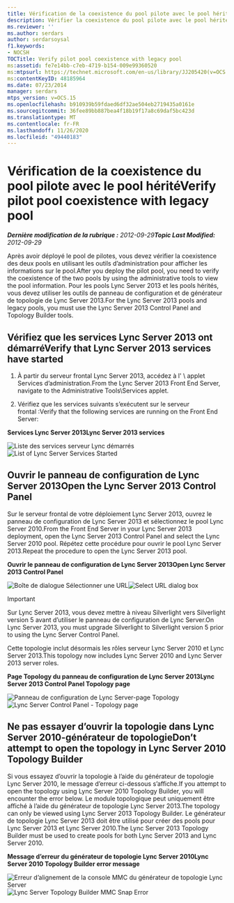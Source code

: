 ```yaml
---
title: Vérification de la coexistence du pool pilote avec le pool hérité
description: Vérifier la coexistence du pool pilote avec le pool hérité.
ms.reviewer: ''
ms.author: serdars
author: serdarsoysal
f1.keywords:
- NOCSH
TOCTitle: Verify pilot pool coexistence with legacy pool
ms:assetid: fe7e14bb-c7eb-4719-b154-009e99360520
ms:mtpsurl: https://technet.microsoft.com/en-us/library/JJ205420(v=OCS.15)
ms:contentKeyID: 48185964
ms.date: 07/23/2014
manager: serdars
mtps_version: v=OCS.15
ms.openlocfilehash: b910939b59fdaed6df32ae504eb2719435a0161e
ms.sourcegitcommit: 36fee89bb887bea4f18b19f17a8c69daf5bc423d
ms.translationtype: MT
ms.contentlocale: fr-FR
ms.lasthandoff: 11/26/2020
ms.locfileid: "49440183"
---
```

# <a name="verify-pilot-pool-coexistence-with-legacy-pool"></a><span data-ttu-id="d6485-103">Vérification de la coexistence du pool pilote avec le pool hérité</span><span class="sxs-lookup"><span data-stu-id="d6485-103">Verify pilot pool coexistence with legacy pool</span></span>

<div data-xmlns="http://www.w3.org/1999/xhtml">

<div class="topic" data-xmlns="http://www.w3.org/1999/xhtml" data-msxsl="urn:schemas-microsoft-com:xslt" data-cs="https://msdn.microsoft.com/">

<div data-asp="https://msdn2.microsoft.com/asp">



</div>

<div id="mainSection">

<div id="mainBody"><span data-ttu-id="d6485-104">

<span> </span></span><span class="sxs-lookup"><span data-stu-id="d6485-104">

<span> </span></span></span>

<span data-ttu-id="d6485-105">_**Dernière modification de la rubrique :** 2012-09-29_</span><span class="sxs-lookup"><span data-stu-id="d6485-105">_**Topic Last Modified:** 2012-09-29_</span></span>

<span data-ttu-id="d6485-106">Après avoir déployé le pool de pilotes, vous devez vérifier la coexistence des deux pools en utilisant les outils d’administration pour afficher les informations sur le pool.</span><span class="sxs-lookup"><span data-stu-id="d6485-106">After you deploy the pilot pool, you need to verify the coexistence of the two pools by using the administrative tools to view the pool information.</span></span> <span data-ttu-id="d6485-107">Pour les pools Lync Server 2013 et les pools hérités, vous devez utiliser les outils de panneau de configuration et de générateur de topologie de Lync Server 2013.</span><span class="sxs-lookup"><span data-stu-id="d6485-107">For the Lync Server 2013 pools and legacy pools, you must use the Lync Server 2013 Control Panel and Topology Builder tools.</span></span>

<div>

## <a name="verify-that-lync-server-2013-services-have-started"></a><span data-ttu-id="d6485-108">Vérifiez que les services Lync Server 2013 ont démarré</span><span class="sxs-lookup"><span data-stu-id="d6485-108">Verify that Lync Server 2013 services have started</span></span>

1.  <span data-ttu-id="d6485-109">À partir du serveur frontal Lync Server 2013, accédez à l' \\ applet Services d’administration.</span><span class="sxs-lookup"><span data-stu-id="d6485-109">From the Lync Server 2013 Front End Server, navigate to the Administrative Tools\\Services applet.</span></span>

2.  <span data-ttu-id="d6485-110">Vérifiez que les services suivants s’exécutent sur le serveur frontal :</span><span class="sxs-lookup"><span data-stu-id="d6485-110">Verify that the following services are running on the Front End Server:</span></span>

<span data-ttu-id="d6485-111">**Services Lync Server 2013**</span><span class="sxs-lookup"><span data-stu-id="d6485-111">**Lync Server 2013 services**</span></span>

<span data-ttu-id="d6485-112">![Liste des services serveur Lync démarrés](images/JJ205420.cfff9385-6bf6-461c-982c-e727c9f20b70(OCS.15).png "Liste des services serveur Lync démarrés")</span><span class="sxs-lookup"><span data-stu-id="d6485-112">![List of Lync Server Services Started](images/JJ205420.cfff9385-6bf6-461c-982c-e727c9f20b70(OCS.15).png "List of Lync Server Services Started")</span></span>

</div>

<div>

## <a name="open-the-lync-server-2013-control-panel"></a><span data-ttu-id="d6485-113">Ouvrir le panneau de configuration de Lync Server 2013</span><span class="sxs-lookup"><span data-stu-id="d6485-113">Open the Lync Server 2013 Control Panel</span></span>

<span data-ttu-id="d6485-114">Sur le serveur frontal de votre déploiement Lync Server 2013, ouvrez le panneau de configuration de Lync Server 2013 et sélectionnez le pool Lync Server 2010.</span><span class="sxs-lookup"><span data-stu-id="d6485-114">From the Front End Server in your Lync Server 2013 deployment, open the Lync Server 2013 Control Panel and select the Lync Server 2010 pool.</span></span> <span data-ttu-id="d6485-115">Répétez cette procédure pour ouvrir le pool Lync Server 2013.</span><span class="sxs-lookup"><span data-stu-id="d6485-115">Repeat the procedure to open the Lync Server 2013 pool.</span></span>

<span data-ttu-id="d6485-116">**Ouvrir le panneau de configuration de Lync Server 2013**</span><span class="sxs-lookup"><span data-stu-id="d6485-116">**Open Lync Server 2013 Control Panel**</span></span>

<span data-ttu-id="d6485-117">![Boîte de dialogue Sélectionner une URL](images/JJ205420.b1f8e650-9c3c-4563-a403-5069f198342f(OCS.15).png "Boîte de dialogue Sélectionner une URL")</span><span class="sxs-lookup"><span data-stu-id="d6485-117">![Select URL dialog box](images/JJ205420.b1f8e650-9c3c-4563-a403-5069f198342f(OCS.15).png "Select URL dialog box")</span></span>

<div>


> [!IMPORTANT]  
> <span data-ttu-id="d6485-118">Sur Lync Server 2013, vous devez mettre à niveau Silverlight vers Silverlight version 5 avant d’utiliser le panneau de configuration de Lync Server.</span><span class="sxs-lookup"><span data-stu-id="d6485-118">On Lync Server 2013, you must upgrade Silverlight to Silverlight version 5 prior to using the Lync Server Control Panel.</span></span>



</div>

<span data-ttu-id="d6485-119">Cette topologie inclut désormais les rôles serveur Lync Server 2010 et Lync Server 2013.</span><span class="sxs-lookup"><span data-stu-id="d6485-119">This topology now includes Lync Server 2010 and Lync Server 2013 server roles.</span></span>

<span data-ttu-id="d6485-120">**Page Topology du panneau de configuration de Lync Server 2013**</span><span class="sxs-lookup"><span data-stu-id="d6485-120">**Lync Server 2013 Control Panel Topology page**</span></span>

<span data-ttu-id="d6485-121">![Panneau de configuration de Lync Server-page Topology](images/JJ205420.4ed1cc7a-cb3e-42f6-82e2-6d4d71d19352(OCS.15).jpg "Panneau de configuration de Lync Server-page Topology")</span><span class="sxs-lookup"><span data-stu-id="d6485-121">![Lync Server Control Panel - Topology page](images/JJ205420.4ed1cc7a-cb3e-42f6-82e2-6d4d71d19352(OCS.15).jpg "Lync Server Control Panel - Topology page")</span></span>

</div>

<div>

## <a name="dont-attempt-to-open-the-topology-in-lync-server-2010-topology-builder"></a><span data-ttu-id="d6485-122">Ne pas essayer d’ouvrir la topologie dans Lync Server 2010-générateur de topologie</span><span class="sxs-lookup"><span data-stu-id="d6485-122">Don’t attempt to open the topology in Lync Server 2010 Topology Builder</span></span>

<span data-ttu-id="d6485-123">Si vous essayez d’ouvrir la topologie à l’aide du générateur de topologie Lync Server 2010, le message d’erreur ci-dessous s’affiche.</span><span class="sxs-lookup"><span data-stu-id="d6485-123">If you attempt to open the topology using Lync Server 2010 Topology Builder, you will encounter the error below.</span></span> <span data-ttu-id="d6485-124">Le module topologique peut uniquement être affiché à l’aide du générateur de topologie Lync Server 2013.</span><span class="sxs-lookup"><span data-stu-id="d6485-124">The topology can only be viewed using Lync Server 2013 Topology Builder.</span></span> <span data-ttu-id="d6485-125">Le générateur de topologie Lync Server 2013 doit être utilisé pour créer des pools pour Lync Server 2013 et Lync Server 2010.</span><span class="sxs-lookup"><span data-stu-id="d6485-125">The Lync Server 2013 Topology Builder must be used to create pools for both Lync Server 2013 and Lync Server 2010.</span></span>

<span data-ttu-id="d6485-126">**Message d’erreur du générateur de topologie Lync Server 2010**</span><span class="sxs-lookup"><span data-stu-id="d6485-126">**Lync Server 2010 Topology Builder error message**</span></span>

<span data-ttu-id="d6485-127">![Erreur d’alignement de la console MMC du générateur de topologie Lync Server](images/JJ205420.f6666343-c348-4d81-ae0e-6ba5a44e16c4(OCS.15).png "Erreur d’alignement de la console MMC du générateur de topologie Lync Server")</span><span class="sxs-lookup"><span data-stu-id="d6485-127">![Lync Server Topology Builder MMC Snap Error](images/JJ205420.f6666343-c348-4d81-ae0e-6ba5a44e16c4(OCS.15).png "Lync Server Topology Builder MMC Snap Error")</span></span>

<span data-ttu-id="d6485-128"></div>

</div>

<span> </span>

</div>

</div>

</span><span class="sxs-lookup"><span data-stu-id="d6485-128"></div>

</div>

<span> </span>

</div>

</div>

</span></span></div>

